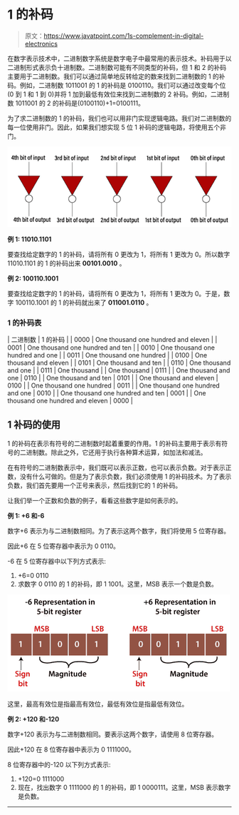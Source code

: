 # 1 的补码

> 原文：<https://www.javatpoint.com/1s-complement-in-digital-electronics>

在数字表示技术中，二进制数字系统是数字电子中最常用的表示技术。补码用于以二进制形式表示负十进制数。二进制数可能有不同类型的补码，但 1 和 2 的补码主要用于二进制数。我们可以通过简单地反转给定的数来找到二进制数的 1 的补码。例如，二进制数 1011001 的 1 的补码是 0100110。我们可以通过改变每个位(0 到 1 和 1 到 0)并将 1 加到最低有效位来找到二进制数的 2 补码。例如，二进制数 1011001 的 2 的补码是(0100110)+1=0100111。

为了求二进制数的 1 的补码，我们也可以用非门实现逻辑电路。我们对二进制数的每一位使用非门。因此，如果我们想实现 5 位 1 补码的逻辑电路，将使用五个非门。

![Signed](img/267775ed083d26efcac32d413e9bff48.png)

**例 1: 11010.1101**

要查找给定数字的 1 的补码，请将所有 0 更改为 1，将所有 1 更改为 0。所以数字 11010.1101 的 1 的补码出来 **00101.0010** 。

**例 2: 100110.1001**

要查找给定数字的 1 的补码，请将所有 0 更改为 1，将所有 1 更改为 0。于是，数字 100110.1001 的 1 的补码就出来了 **011001.0110** 。

### 1 的补码表

| 二进制数 | 1 的补码 |
| 0000 | One thousand one hundred and eleven |
| 0001 | One thousand one hundred and ten |
| 0010 | One thousand one hundred and one |
| 0011 | One thousand one hundred |
| 0100 | One thousand and eleven |
| 0101 | One thousand and ten |
| 0110 | One thousand and one |
| 0111 | One thousand |
| One thousand | 0111 |
| One thousand and one | 0110 |
| One thousand and ten | 0101 |
| One thousand and eleven | 0100 |
| One thousand one hundred | 0011 |
| One thousand one hundred and one | 0010 |
| One thousand one hundred and ten | 0001 |
| One thousand one hundred and eleven | 0000 |

## 1 补码的使用

1 的补码在表示有符号的二进制数时起着重要的作用。1 的补码主要用于表示有符号的二进制数。除此之外，它还用于执行各种算术运算，如加法和减法。

在有符号的二进制数表示中，我们既可以表示正数，也可以表示负数。对于表示正数，没有什么可做的。但是为了表示负数，我们必须使用 1 的补码技术。为了表示负数，我们首先要用一个正号来表示，然后找到它的 1 的补码。

让我们举一个正数和负数的例子，看看这些数字是如何表示的。

**例 1: +6 和-6**

数字+6 表示为与二进制数相同。为了表示这两个数字，我们将使用 5 位寄存器。

因此+6 在 5 位寄存器中表示为 0 0110。

-6 在 5 位寄存器中以下列方式表示:

1.  +6=0 0110
2.  求数字 0 0110 的 1 的补码，即 1 1001。这里，MSB 表示一个数是负数。

![Signed](img/38249db0185e4045959b06c968f65070.png)

这里，最高有效位是指最高有效位，最低有效位是指最低有效位。

**例 2: +120 和-120**

数字+120 表示为与二进制数相同。要表示这两个数字，请使用 8 位寄存器。

因此+120 在 8 位寄存器中表示为 0 1111000。

8 位寄存器中的-120 以下列方式表示:

1.  +120=0 1111000
2.  现在，找出数字 0 1111000 的 1 的补码，即 1 0000111。这里，MSB 表示数字是负数。

* * *